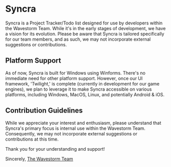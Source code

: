 ﻿# Syncra

Syncra is a Project Tracker/Todo list designed for use by developers within the Wavestorm Team. While it's in the early stages of development, we have a vision for its evolution. Please be aware that Syncra is tailored specifically for our team members, and as such, we may not incorporate external suggestions or contributions.

## Platform Support

As of now, Syncra is built for Windows using Winforms. There's no immediate need for other platform support. However, once our UI framework, 'Twilight,' is complete (currently in development for our game engines), we plan to leverage it to make Syncra accessible on various platforms, including Windows, MacOS, Linux, and potentially Android & iOS.

## Contribution Guidelines

While we appreciate your interest and enthusiasm, please understand that Syncra's primary focus is internal use within the Wavestorm Team. Consequently, we may not incorporate external suggestions or contributions at this time.

Thank you for your understanding and support!

Sincerely,
[The Wavestorm Team](https://wavestorm.net)

